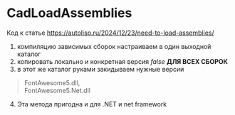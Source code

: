 # CadLoadAssemblies

Код к статье https://autolisp.ru/2024/12/23/need-to-load-assemblies/

1. компиляцию зависимых сборок настраиваем в один выходной каталог
2. копировать локально и конкретная версия _false_ **ДЛЯ ВСЕХ СБОРОК**
3. в этот же каталог руками закидываем нужные версии
>FontAwesome5.dll,\
>FontAwesome5.Net.dll

4. Эта метода пригодна и для .NET и net framework

